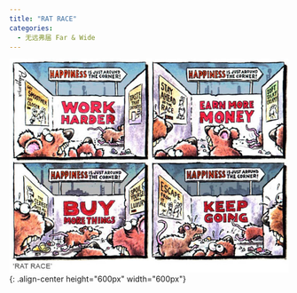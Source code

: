 ```yaml
---
title: "RAT RACE"
categories:
  - 无远弗届 Far & Wide
---
```


![image-center](/assets/images/polyp_cartoon_Rat_Race.jpg){: .align-center height="600px" width="600px"}

